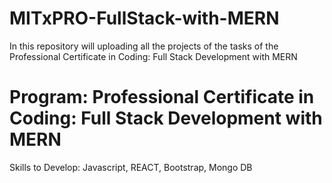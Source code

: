 # MITxPRO-FullStack-with-MERN
In this repository will uploading all the projects of the tasks of the Professional Certificate in Coding: Full Stack Development with MERN
# Program: Professional Certificate in Coding: Full Stack Development with MERN
Skills to Develop: Javascript, REACT, Bootstrap, Mongo DB
